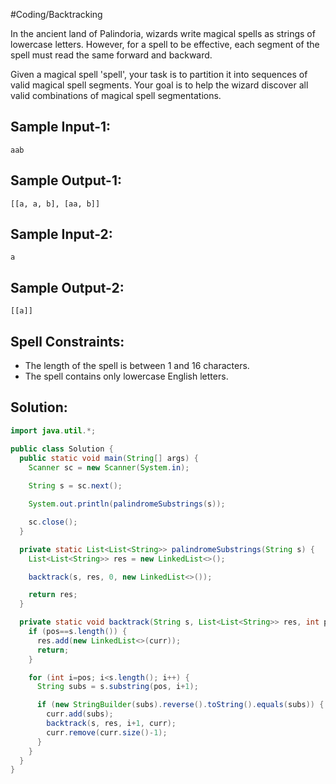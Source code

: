 #Coding/Backtracking 

In the ancient land of Palindoria, wizards write magical spells as strings of lowercase letters. However, for a spell to be effective, each segment of the spell must read the same forward and backward.

Given a magical spell 'spell', your task is to partition it into sequences of valid magical spell segments. 
Your goal is to help the wizard discover all valid combinations of magical spell segmentations.

Sample Input-1:
----------
```
aab
```
  
Sample Output-1:  
----------
```
[[a, a, b], [aa, b]]
```

Sample Input-2:  
----------
```
a 
```

Sample Output-2:  
----------
```
[[a]]
```

Spell Constraints:
----------
- The length of the spell is between 1 and 16 characters.  
- The spell contains only lowercase English letters. 

## Solution:

```java
import java.util.*;

public class Solution {
  public static void main(String[] args) {
    Scanner sc = new Scanner(System.in);
    
    String s = sc.next();

    System.out.println(palindromeSubstrings(s));

    sc.close();
  }

  private static List<List<String>> palindromeSubstrings(String s) {
    List<List<String>> res = new LinkedList<>();

    backtrack(s, res, 0, new LinkedList<>());

    return res;
  }

  private static void backtrack(String s, List<List<String>> res, int pos, List<String> curr) {
    if (pos==s.length()) {
      res.add(new LinkedList<>(curr));
      return;
    }

    for (int i=pos; i<s.length(); i++) {
      String subs = s.substring(pos, i+1);

      if (new StringBuilder(subs).reverse().toString().equals(subs)) {
        curr.add(subs);
        backtrack(s, res, i+1, curr);
        curr.remove(curr.size()-1);
      }
    }
  }
}
```

